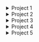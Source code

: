 
<details>
<summary>Project 1</summary>
<p>

- ✔ [Done a Project with Titanic data set and came up with certain Predictions. "Data Science"](https://github.com/N-BHUVANESH/Projects/blob/25507ce3bce3ddf3f05e53c9a2eb9f83ec753e91/Bhuvanesh_N_Data_Analytics_Project.ipynb)

</p></details>



<details>
<summary>Project 2</summary>
<p>

- ✔ [Done a Project to Dashboard a Data set. "Data Science"](https://github.com/N-BHUVANESH/Projects/blob/25507ce3bce3ddf3f05e53c9a2eb9f83ec753e91/Dashboarding%20Project.xlsx)

</p></details>


<details>
<summary>Project 3</summary>
<p>

- ✔ [A Journey to the Mariana Trench](https://n-bhuvanesh.github.io/Mariana-Trench/
)
- ✔ [Source](https://github.com/N-BHUVANESH/Mariana-Trench.git
)  

</p></details>



<details>
<summary>Project 4</summary>
<p>

- ✔ [Calculator](https://n-bhuvanesh.github.io/Calculator/
)
- ✔ [Source](https://github.com/N-BHUVANESH/Calculator.git
)  

</p></details>

<details>
<summary>Project 5</summary>
<p>

- ✔ [Chess](https://n-bhuvanesh.github.io/Chess/
)
- ✔ [Source](https://github.com/N-BHUVANESH/Chess.git
)  

</p></details>

